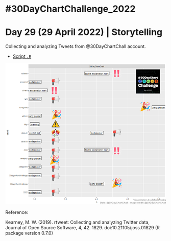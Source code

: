 # #30DayChartChallenge_2022

# Day 29 (29 April 2022) | Storytelling

Collecting and analyzing Tweets from @30DayChartChall account.

- [Script `.R`](https://github.com/fblpalmeira/rtweet/blob/main/data/twitter_mining_30daychartchallenge.R)

<img src="https://github.com/fblpalmeira/rtweet/blob/main/data/30DayChartChall2.png">

Reference:

Kearney, M. W. (2019). rtweet: Collecting and analyzing Twitter data, Journal of Open Source Software, 4, 42. 1829. doi:10.21105/joss.01829 (R package version 0.7.0)
